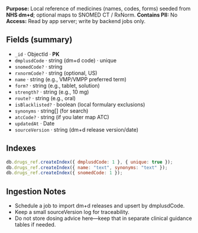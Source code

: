 **Purpose:** Local reference of medicines (names, codes, forms) seeded from **NHS dm+d**; optional maps to SNOMED CT / RxNorm.
**Contains PII:** No
**Access:** Read by app server; write by backend jobs only.

## Fields (summary)

- `_id` · ObjectId · **PK**
- `dmplusdCode` · string (dm+d code) · unique
- `snomedCode?` · string
- `rxnormCode?` · string (optional, US)
- `name` · string (e.g., VMP/VMPP preferred term)
- `form?` · string (e.g., tablet, solution)
- `strength?` · string (e.g., 10 mg)
- `route?` · string (e.g., oral)
- `isBlacklisted?` · boolean (local formulary exclusions)
- `synonyms` · string[] (for search)
- `atcCode?` · string (if you later map ATC)
- `updatedAt` · Date
- `sourceVersion` · string (dm+d release version/date)

## Indexes

```js
db.drugs_ref.createIndex({ dmplusdCode: 1 }, { unique: true });
db.drugs_ref.createIndex({ name: "text", synonyms: "text" });
db.drugs_ref.createIndex({ snomedCode: 1 });
```

## Ingestion Notes

- Schedule a job to import dm+d releases and upsert by dmplusdCode.
- Keep a small sourceVersion log for traceability.
- Do not store dosing advice here—keep that in separate clinical guidance tables if needed.
